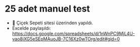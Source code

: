 # 25 adet manuel test
- :tada: Çiçek Sepeti sitesi üzerinden yapıldı. 
- Excelde paylaşıldı: https://docs.google.com/spreadsheets/d/1nWnPC9MjL4U-vao8iXG5eSEpMAuoJB-7C16Xz0wTOrg/edit#gid=0
